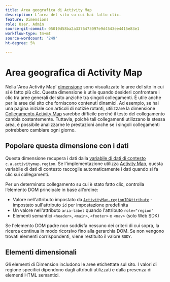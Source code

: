```yaml
---
title: Area geografica di Activity Map
description: L’area del sito su cui hai fatto clic.
feature: Dimensions
role: User, Admin
source-git-commit: 05010d58ba2a3376473097e9d4543ee4415e83e1
workflow-type: tm+mt
source-wordcount: '249'
ht-degree: 5%

---
```


# Area geografica di Activity Map

Nella &#39;Area Activity Map&#39; [dimensione](overview.md) sono visualizzate le aree del sito in cui si è fatto più clic. Questa dimensione è utile quando desideri confrontare i clic tra aree generali del sito anziché tra singoli collegamenti. È utile anche per le aree del sito che forniscono contenuti dinamici. Ad esempio, se hai una pagina iniziale con articoli di notizie rotanti, utilizzare la dimensione [Collegamento Activity Map](activity-map-link.md) sarebbe difficile perché il testo del collegamento cambia costantemente. Tuttavia, poiché tali collegamenti utilizzano la stessa area, è possibile analizzarne le prestazioni anche se i singoli collegamenti potrebbero cambiare ogni giorno.

## Popolare questa dimensione con i dati

Questa dimensione recupera i dati dalla [variabile di dati di contesto](/help/implement/vars/page-vars/contextdata.md) `c.a.activitymap.region`. Se l&#39;implementazione utilizza [Activity Map](/help/analyze/activity-map/overview.md), questa variabile di dati di contesto raccoglie automaticamente i dati quando si fa clic sui collegamenti.

Per un determinato collegamento su cui è stato fatto clic, controlla l’elemento DOM principale in base all’ordine:

* Valore nell&#39;attributo impostato da [`ActivityMap.regionIDAttribute`](/help/implement/vars/config-vars/activitymap-regionidattribute.md) - impostato sull&#39;attributo `id` per impostazione predefinita
* Un valore nell&#39;attributo `aria-label` quando l&#39;attributo `role="region"`
* Elementi semantici `<header>`, `<main>`, `<footer>` o `<nav>` (solo Web SDK)

Se l&#39;elemento DOM padre non soddisfa nessuno dei criteri di cui sopra, la ricerca continua in modo ricorsivo fino alla gerarchia DOM. Se non vengono trovati elementi corrispondenti, viene restituito il valore `BODY`.

## Elementi dimensionali

Gli elementi di Dimension includono le aree etichettate sul sito. I valori di regione specifici dipendono dagli attributi utilizzati e dalla presenza di elementi HTML semantici.

